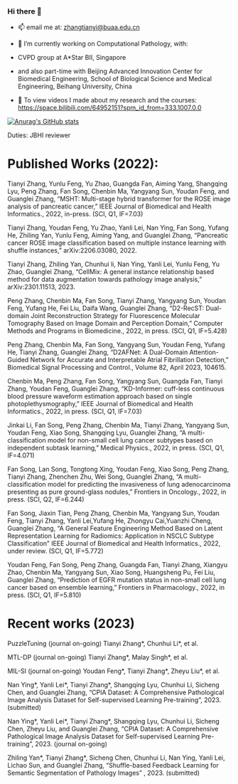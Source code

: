### Hi there 👋

- 📫 email me at: zhangtianyi@buaa.edu.cn

- 🔭 I’m currently working on Computational Pathology, with:
- CVPD group at A*Star BII, Singapore
- and also part-time with Beijing Advanced Innovation Center for Biomedical Engineering, School of Biological Science and Medical Engineering,
Beihang University, China

- 🌱 To view videos I made about my research and the courses: https://space.bilibili.com/64952151?spm_id_from=333.1007.0.0

[![Anurag's GitHub stats](https://github-readme-stats.vercel.app/api?username=sagizty&count_private=true&show_icons=true&theme=radical)](https://github.com/anuraghazra/github-readme-stats)

Duties:
JBHI reviewer


# Published Works (2022):

Tianyi Zhang, Yunlu Feng, Yu Zhao, Guangda Fan, Aiming Yang, Shangqing Lyu, Peng Zhang, Fan Song, Chenbin Ma, Yangyang Sun, Youdan Feng, and Guanglei Zhang, “MSHT: Multi-stage hybrid transformer for the ROSE image analysis of pancreatic cancer,” IEEE Journal of Biomedical and Health Informatics., 2022, in-press. (SCI, Q1, IF=7.03)

Tianyi Zhang, Youdan Feng, Yu Zhao, Yanli Lei, Nan Ying, Fan Song, Yufang He, Zhiling Yan, Yunlu Feng, Aiming Yang, and Guanglei Zhang, “Pancreatic cancer ROSE image classification based on multiple instance learning with shuffle instances,” arXiv:2206.03080, 2022. 

Tianyi Zhang, Zhiling Yan, Chunhui li, Nan Ying, Yanli Lei, Yunlu Feng, Yu Zhao, Guanglei Zhang, “CellMix: A general instance relationship based method for data augmentation towards pathology image analysis,” arXiv:2301.11513, 2023. 

Peng Zhang, Chenbin Ma, Fan Song, Tianyi Zhang, Yangyang Sun, Youdan Feng, Yufang He, Fei Liu, Daifa Wang, Guanglei Zhang, “D2-RecST: Dual-domain Joint Reconstruction Strategy for Fluorescence Molecular Tomography Based on Image Domain and Perception Domain,” Computer Methods and Programs in Biomedicine., 2022, in press. (SCI, Q1, IF=5.428)

Peng Zhang, Chenbin Ma, Fan Song, Yangyang Sun, Youdan Feng, Yufang He, Tianyi Zhang, Guanglei Zhang, “D2AFNet: A Dual-Domain Attention-Guided Network for Accurate and Interpretable Atrial Fibrillation Detection,” Biomedical Signal Processing and Control., Volume 82, April 2023, 104615.

Chenbin Ma, Peng Zhang, Fan Song, Yangyang Sun, Guangda Fan, Tianyi Zhang, Youdan Feng, Guanglei Zhang, “KD-Informer: cuff-less continuous blood pressure waveform estimation approach based on single photoplethysmography,” IEEE Journal of Biomedical and Health Informatics., 2022, in press. (SCI, Q1, IF=7.03)

Jinkai Li, Fan Song, Peng Zhang, Chenbin Ma, Tianyi Zhang, Yangyang Sun, Youdan Feng, Xiao Song, Shangqing Lyu, Guanglei Zhang, “A multi-classification model for non-small cell lung cancer subtypes based on independent subtask learning,” Medical Physics., 2022, in press. (SCI, Q1, IF=4.071)

Fan Song, Lan Song, Tongtong Xing, Youdan Feng, Xiao Song, Peng Zhang, Tianyi Zhang, Zhenchen Zhu, Wei Song, Guanglei Zhang, “A multi-classification model for predicting the invasiveness of lung adenocarcinoma presenting as pure ground-glass nodules,” Frontiers in Oncology., 2022, in press. (SCI, Q2, IF=6.244)

Fan Song, Jiaxin Tian, Peng Zhang, Chenbin Ma, Yangyang Sun, Youdan Feng, Tianyi Zhang, Yanli Lei,Yufang He, Zhongyu Cai,Yuanzhi Cheng, Guanglei Zhang, “A General Feature Engineering Method Based on Latent Representation Learning for Radiomics: Application in NSCLC Subtype Classification”  IEEE Journal of Biomedical and Health Informatics., 2022, under review. (SCI, Q1, IF=5.772)

Youdan Feng, Fan Song, Peng Zhang, Guangda Fan, Tianyi Zhang, Xiangyu Zhao, Chenbin Ma, Yangyang Sun, Xiao Song, Huangsheng Pu, Fei Liu, Guanglei Zhang, “Prediction of EGFR mutation status in non-small cell lung cancer based on ensemble learning,” Frontiers in Pharmacology., 2022, in press. (SCI, Q1, IF=5.810)


# Recent works (2023)

PuzzleTuning (journal on-going) Tianyi Zhang*, Chunhui Li*, et al.

MTL-DP (journal on-going) Tianyi Zhang*, Malay Singh*, et al.

MIL-SI  (journal on-going) Youdan Feng*, Tianyi Zhang*, Zheyu Liu*, et al.

Nan Ying*, Yanli Lei*, Tianyi Zhang*, Shangqing Lyu, Chunhui Li, Sicheng Chen, and Guanglei Zhang, “CPIA Dataset: A Comprehensive Pathological Image Analysis Dataset for Self-supervised Learning Pre-training”,  2023. (submitted)

Nan Ying*, Yanli Lei*, Tianyi Zhang*, Shangqing Lyu, Chunhui Li, Sicheng Chen, Zheyu Liu, and Guanglei Zhang, “CPIA Dataset: A Comprehensive Pathological Image Analysis Dataset for Self-supervised Learning Pre-training”,  2023. (journal on-going)

Zhiling Yan*, Tianyi Zhang*, Sicheng Chen, Chunhui Li, Nan Ying, Yanli Lei, Lichao Sun, and Guanglei Zhang, “Shuffle-based Feedback Learning for Semantic Segmentation of Pathology Images” , 2023. (submitted)

<!--
**sagizty/sagizty** is a ✨ _special_ ✨ repository because its `README.md` (this file) appears on your GitHub profile.

Here are some ideas to get you started:

- 🔭 I’m currently working on ...
- 🌱 I’m currently learning ...
- 👯 I’m looking to collaborate on ...
- 🤔 I’m looking for help with ...
- 💬 Ask me about ...
- 📫 How to reach me: ...
- 😄 Pronouns: ...
- ⚡ Fun fact: ...
-->
